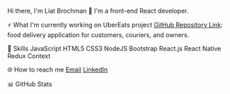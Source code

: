 Hi there, I'm Liat Brochman 👋
I'm a front-end React developer.

⚡ What I'm currently working on
UberEats project [GitHub Repository Link](https://github.com/LiatBrochman/UberEats): food delivery application for customers, couriers, and owners.

🚀 Skills
JavaScript HTML5 CSS3 NodeJS Bootstrap React.js React Native Redux Context 

🌐 How to reach me
[Email](liatbrochman@gmail.com)
[LinkedIn](https://www.linkedin.com/in/liat-brochman/)

📊 GitHub Stats
